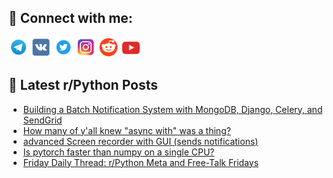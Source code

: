 ## 🔎 Connect with me:
[<img src="https://github.com/bullbesh/bullbesh/blob/main/images/Telegram.png" width="32" height="32" />](https://t.me/bullbesh)
[<img src="https://github.com/bullbesh/bullbesh/blob/main/images/VK.png" width="32" height="32" />](https://vk.com/bullbesh)
[<img src="https://github.com/bullbesh/bullbesh/blob/main/images/Twitter.png" width="32" height="32" />](https://twitter.com/bullbesh1)
[<img src="https://github.com/bullbesh/bullbesh/blob/main/images/Instagram.png" width="32" height="32" />](https://www.instagram.com/bullbesh)
[<img src="https://github.com/bullbesh/bullbesh/blob/main/images/Reddit.png" width="32" height="32" />](https://www.reddit.com/user/bullbesh)
[<img src="https://github.com/bullbesh/bullbesh/blob/main/images/YouTube.png" width="32" height="32" />](https://www.youtube.com/channel/UCtfjRs6uzgq5mfm8S06WTcg)

## 📕 Latest r/Python Posts
<!-- BLOG-POST-LIST:START -->
- [Building a Batch Notification System with MongoDB, Django, Celery, and SendGrid](https://www.reddit.com/r/Python/comments/1e1irk7/building_a_batch_notification_system_with_mongodb/)
- [How many of y&#39;all knew &quot;async with&quot; was a thing?](https://www.reddit.com/r/Python/comments/1e1imr1/how_many_of_yall_knew_async_with_was_a_thing/)
- [advanced Screen recorder with GUI &lpar;sends notifications&rpar;](https://www.reddit.com/r/Python/comments/1e1gfub/advanced_screen_recorder_with_gui_sends/)
- [Is pytorch faster than numpy on a single CPU?](https://www.reddit.com/r/Python/comments/1e1cfpt/is_pytorch_faster_than_numpy_on_a_single_cpu/)
- [Friday Daily Thread: r/Python Meta and Free-Talk Fridays](https://www.reddit.com/r/Python/comments/1e13kw8/friday_daily_thread_rpython_meta_and_freetalk/)
<!-- BLOG-POST-LIST:END -->
